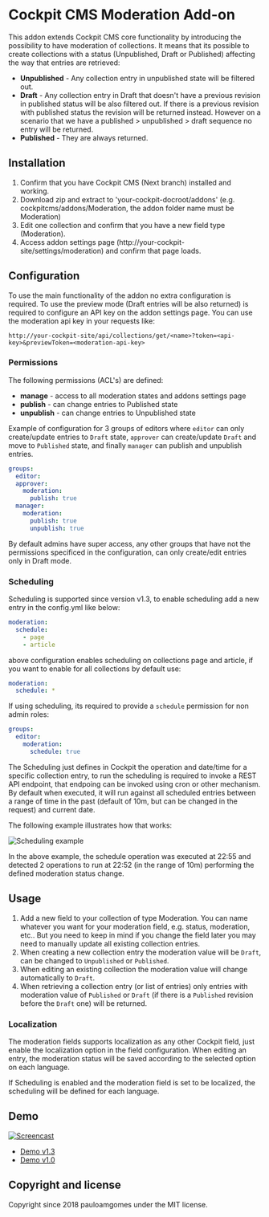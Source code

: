 # Cockpit CMS Moderation Add-on

This addon extends Cockpit CMS core functionality by introducing the possibility to have moderation of collections. It means that its possible to create collections with a status (Unpublished, Draft or Published) affecting the way that entries are retrieved:

- **Unpublished** - Any collection entry in unpublished state will be filtered out.
- **Draft** - Any collection entry in Draft that doesn't have a previous revision in published status will be also filtered out. If there is a previous revision with published status the revision will be returned instead. However on a scenario that we have a published > unpublished > draft sequence no entry will be returned.
- **Published** - They are always returned.

## Installation

1. Confirm that you have Cockpit CMS (Next branch) installed and working.
2. Download zip and extract to 'your-cockpit-docroot/addons' (e.g. cockpitcms/addons/Moderation, the addon folder name must be Moderation)
3. Edit one collection and confirm that you have a new field type (Moderation).
4. Access addon settings page (http://your-cockpit-site/settings/moderation) and confirm that page loads.

## Configuration

To use the main functionality of the addon no extra configuration is required.
To use the preview mode (Draft entries will be also returned) is required to configure an API key
on the addon settings page. You can use the moderation api key in your requests like:

```
http://your-cockpit-site/api/collections/get/<name>?token=<api-key>&previewToken=<moderation-api-key>
```

### Permissions

The following permissions (ACL's) are defined:

* **manage** - access to all moderation states and addons settings page
* **publish** - can change entries to Published state
* **unpublish** - can change entries to Unpublished state

Example of configuration for 3 groups of editors where `editor` can only create/update entries to `Draft` state, `approver` can create/update `Draft` and move to `Published` state, and finally `manager` can publish and unpublish entries.

```yaml
groups:
  editor:
  approver:
    moderation:
      publish: true
  manager:
    moderation:
      publish: true
      unpublish: true
```

By default admins have super access, any other groups that have not the permissions specificed in the configuration, can only create/edit
entries only in Draft mode.

### Scheduling

Scheduling is supported since version v1.3, to enable scheduling add a new entry in the config.yml like below:

```yaml
moderation:
  schedule:
    - page
    - article
```
above configuration enables scheduling on collections page and article, if you want to enable for all collections by default use:

```yaml
moderation:
  schedule: *
```

If using scheduling, its required to provide a `schedule` permission for non admin roles:

```yaml
groups:
  editor:
    moderation:
      schedule: true
```
The Scheduling just defines in Cockpit the operation and date/time for a specific collection entry, to run the scheduling is required
to invoke a REST API endpoint, that endpoing can be invoked using cron or other mechanism. By default when executed, it will run against
all scheduled entries between a range of time in the past (default of 10m, but can be changed in the request) and current date.

The following example illustrates how that works:

![Scheduling example](https://monosnap.com/image/6szBmxoUUUZwO7QT5kf5xVYteo9n3C)

In the above example, the schedule operation was executed at 22:55 and detected 2 operations to run at 22:52 (in the range of 10m) performing
the defined moderation status change.


## Usage

1. Add a new field to your collection of type Moderation.
You can name whatever you want for your moderation field, e.g. status, moderation, etc.. But you need to keep in mind
if you change the field later you may need to manually update all existing collection entries.
2. When creating a new collection entry the moderation value will be `Draft`, can be changed to `Unpublished` or `Published`.
3. When editing an existing collection the moderation value will change automatically to `Draft`.
4. When retrieving a collection entry (or list of entries) only entries with moderation value of `Published` or `Draft` (if there is a `Published` revision before the `Draft` one) will be returned.

### Localization

The moderation fields supports localization as any other Cockpit field, just enable the localization option in the field configuration.
When editing an entry, the moderation status will be saved according to the selected option on each language.

If Scheduling is enabled and the moderation field is set to be localized, the scheduling will be defined for each language.

## Demo

[![Screencast](https://monosnap.com/image/o9F3WihH3NtOk1VfszARSa402sD12U)](http://www.youtube.com/watch?v=TdhoThghRRY "Screencast")

- [Demo v1.3](http://www.youtube.com/watch?v=TdhoThghRRY "Screencast v1.3")
- [Demo v1.0](https://youtu.be/LywGxJqUJkg "Screencast v1.0")


## Copyright and license

Copyright since 2018 pauloamgomes under the MIT license.
